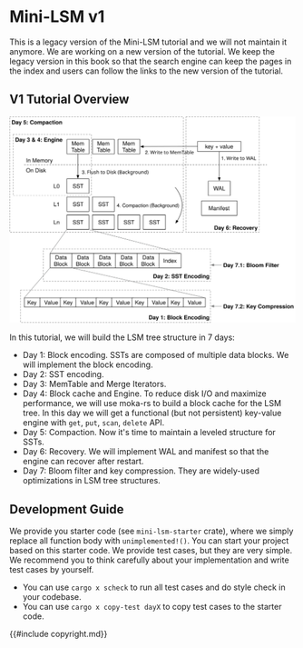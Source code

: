 # Mini-LSM v1

This is a legacy version of the Mini-LSM tutorial and we will not maintain it anymore. We are working on a new version of the tutorial. We keep the legacy version in this book so that the search engine can keep the pages in the index and users can follow the links to the new version of the tutorial.

## V1 Tutorial Overview

![Tutorial Overview](legacy-lsm-tutorial/00-lsm-tutorial-overview.svg)

In this tutorial, we will build the LSM tree structure in 7 days:

* Day 1: Block encoding. SSTs are composed of multiple data blocks. We will implement the block encoding.
* Day 2: SST encoding.
* Day 3: MemTable and Merge Iterators.
* Day 4: Block cache and Engine. To reduce disk I/O and maximize performance, we will use moka-rs to build a block cache
  for the LSM tree. In this day we will get a functional (but not persistent) key-value engine with `get`, `put`, `scan`,
  `delete` API.
* Day 5: Compaction. Now it's time to maintain a leveled structure for SSTs.
* Day 6: Recovery. We will implement WAL and manifest so that the engine can recover after restart.
* Day 7: Bloom filter and key compression. They are widely-used optimizations in LSM tree structures.

## Development Guide

We provide you starter code (see `mini-lsm-starter` crate), where we simply replace all function body with
`unimplemented!()`. You can start your project based on this starter code. We provide test cases, but they are very
simple. We recommend you to think carefully about your implementation and write test cases by yourself.

* You can use `cargo x scheck` to run all test cases and do style check in your codebase.
* You can use `cargo x copy-test dayX` to copy test cases to the starter code.

{{#include copyright.md}}
